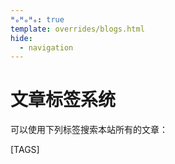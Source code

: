 ```yaml
---
ᴴₒᴴₒᴴₒ: true
template: overrides/blogs.html
hide:
  - navigation
---
```



# 文章标签系统

可以使用下列标签搜索本站所有的文章：

[TAGS]
